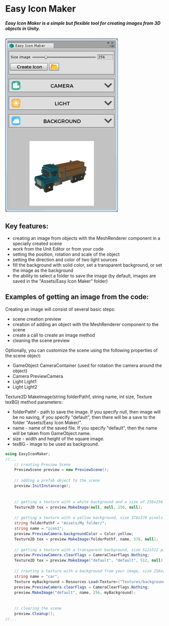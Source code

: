 # Easy Icon Maker
##### Easy Icon Maker is a simple but flexible tool for creating images from 3D objects in Unity.
![Main](https://github.com/Servalstar/Easy-Icon-Maker/blob/master/Screenshots/main_screen.jpg?raw=true)
## Key features:
- creating an image from objects with the MeshRenderer component in a specially created scene
- work from the Unit Editor or from your code
- setting the position, rotation and scale of the object
- setting the direction and color of two light sources
- fill the background with solid color, set a transparent background, or set the image as the background
- the ability to select a folder to save the image (by default, images are saved in the "Assets/Easy Icon Maker" folder)
## Examples of getting an image from the code:
Creating an image will consist of several basic steps:
- scene creation preview
- creation of adding an object with the MeshRenderer component to the scene
- create a call to create an image method
- cleaning the scene preview

Optionally, you can customize the scene using the following properties of the scene object:
- GameObject CameraContainer (used for rotation the camera around the object)
- Camera PreviewCamera
- Light Light1
- Light Light2

Texture2D MakeImage(string folderPathf, string name, int size, Texture texBG) method parameters:
- folderPathf - path to save the image. If you specify null, then image will be no saving, if you specify "default", then there will be a save to the folder "Assets/Easy Icon Maker/".
- name - name of the saved file. If you specify "default", then the name will be taken from GameObject.name.
- size - width and height of the square image.
- texBG - image to be used as background.

```csharp
using EasyIconMaker;
//...
	// creating Preview Scene
	PreviewScene preview = new PreviewScene();
	
	// adding a prefab object to the scene
	preview.InitInstance(go);
	
	
	// getting a texture with a white background and a size of 256x256 pixels without saving the file to disk
	Texture2D tex = preview.MakeImage(null, null, 256, null);  
	
	// getting a texture with a yellow background, size 378x378 pixels and saving it in the "Assets/My folder/" folder with the name icon1.png
	string folderPathf = "Assets/My folder/";
	string name = "icon1";
	preview.PreviewCamera.backgroundColor = Color.yellow;
	Texture2D tex = preview.MakeImage(folderPathf, name, 378, null); 

	// getting a texture with a transparent background, size 512x512 pixels and saving it in the "Assets/Easy Icon Maker/" folder with the GameObject name .png
	preview.PreviewCamera.clearFlags = CameraClearFlags.Nothing;
	Texture2D tex = preview.MakeImage("default", "default", 512, null);  
	
	// creating a texture with a background from your image, size 256x256 and saving it in the "Assets/Easy Icon Maker/" folder with name car.png
	string name = "car";
	Texture myBackground = Resources.Load<Texture>("Textures/backgroundForIcon"));
	preview.PreviewCamera.clearFlags = CameraClearFlags.Nothing;
	preview.MakeImage("default", name, 256, myBackground);
	
	
	// clearing the scene
	preview.Cleanup();
//...
```
